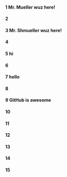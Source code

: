 #### 1 Mr. Mueller wuz here!
#### 2
#### 3 Mr. Shmueller wuz here!
#### 4
#### 5 hi
#### 6
#### 7 hello
#### 8
#### 9 GitHub is awesome
#### 10
#### 11
#### 12
#### 13
#### 14
#### 15